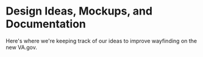 # Design Ideas, Mockups, and Documentation

Here's where we're keeping track of our ideas to improve wayfinding on the new VA.gov.

